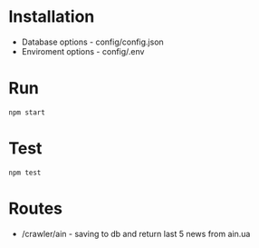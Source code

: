 
# Installation

- Database options - config/config.json
- Enviroment options - config/.env

# Run

```shell
npm start
```
# Test

```shell
npm test
```

# Routes

- /crawler/ain - saving to db and return last 5 news from ain.ua
